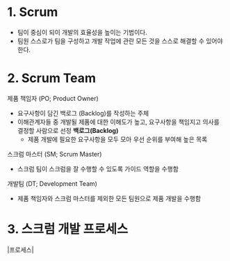 # 1. Scrum
- 팀이 중심이 되이 개발의 효율성을 높이는 기법이다.
- 팀원 스스로가 팀을 구성하고 개발 작업에 관란 모든 것을 스스로 해결할 수 있어야 한다.

# 2. Scrum Team
제품 책임자 (PO; Product Owner)
- 요구사항이 담긴 백로그 (Backlog)를 작성하는 주체
- 이해관계자들 중 개발될 제품에 대한 이해도가 높고, 요구사항을 책임지고 의사를 결정할 사람으로 선정
**백로그(Backlog)**
  - 제품 개발에 필요한 요구사항을 모두 모아 우선 순위를 부여해 높은 목록
  
스크럼 마스터 (SM; Scrum Master)
- 스크럼 팀이 스크럼을 잘 수행할 수 있도록 가이드 역할을 수행함

개발팀 (DT; Development Team)
- 제품 책임자와 스크럼 마스터를 제외한 모든 팀원으로 제품 개발을 수행함

# 3. 스크럼 개발 프로세스
|프로세스|
